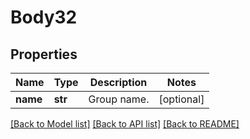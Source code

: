 # Body32

## Properties
Name | Type | Description | Notes
------------ | ------------- | ------------- | -------------
**name** | **str** | Group name. | [optional] 

[[Back to Model list]](../README.md#documentation-for-models) [[Back to API list]](../README.md#documentation-for-api-endpoints) [[Back to README]](../README.md)

